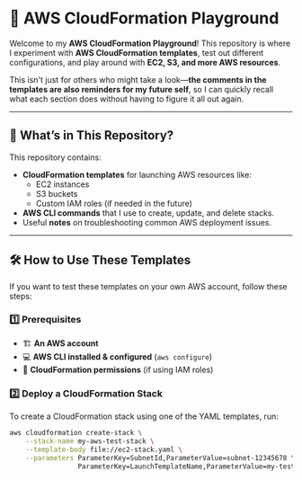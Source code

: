 # 🚀 AWS CloudFormation Playground

Welcome to my **AWS CloudFormation Playground**! This repository is where I experiment with **AWS CloudFormation templates**, test out different configurations, and play around with **EC2, S3, and more AWS resources**.

This isn't just for others who might take a look—**the comments in the templates are also reminders for my future self**, so I can quickly recall what each section does without having to figure it all out again.

---

## 📌 **What’s in This Repository?**
This repository contains:
- **CloudFormation templates** for launching AWS resources like:
  - EC2 instances
  - S3 buckets
  - Custom IAM roles (if needed in the future)
- **AWS CLI commands** that I use to create, update, and delete stacks.
- Useful **notes** on troubleshooting common AWS deployment issues.

---

## 🛠 **How to Use These Templates**
If you want to test these templates on your own AWS account, follow these steps:

### **1️⃣ Prerequisites**
- 🏗 **An AWS account**
- 💻 **AWS CLI installed & configured** (`aws configure`)
- 📝 **CloudFormation permissions** (if using IAM roles)

### **2️⃣ Deploy a CloudFormation Stack**
To create a CloudFormation stack using one of the YAML templates, run:

```sh
aws cloudformation create-stack \
    --stack-name my-aws-test-stack \
    --template-body file://ec2-stack.yaml \
    --parameters ParameterKey=SubnetId,ParameterValue=subnet-12345678 \
                 ParameterKey=LaunchTemplateName,ParameterValue=my-test-launch-template \